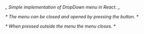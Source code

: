 **_* Simple implementation of DropDown menu in React. *_**

_* The menu can be closed and opened by pressing the button. *_

_* When pressed outside the menu the menu closes. *_
